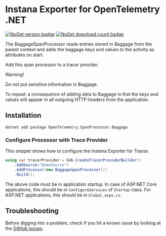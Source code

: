 # Instana Exporter for OpenTelemetry .NET

[![NuGet version badge](https://img.shields.io/nuget/v/OpenTelemetry.SpanProcessor.Baggage)](https://www.nuget.org/packages/OpenTelemetry.SpanProcessor.Baggage)
[![NuGet download count badge](https://img.shields.io/nuget/dt/OpenTelemetry.SpanProcessor.Baggage)](https://www.nuget.org/packages/OpenTelemetry.SpanProcessor.Baggage)

The BaggageSpanProcessor reads entries stored in Baggage from the parent context
and adds the baggage keys and values to the activity as attributes on start.

Add this span processor to a tracer provider.

Warning!

Do not put sensitive information in Baggage.

To repeat: a consequence of adding data to Baggage is that the keys and values
will appear in all outgoing HTTP headers from the application.

## Installation

```shell
dotnet add package OpenTelemetry.SpanProcessor.Baggage
```

### Configure Processor with Trace Provider

This snippet shows how to configure the Instana Exporter for Traces

```csharp
using var tracerProvider = Sdk.CreateTracerProviderBuilder()
    .AddSource("DemoSource")
    .AddProcessor(new BaggageSpanProcessor())
    .Build();
```

The above code must be in application startup. In case of ASP.NET Core
applications, this should be in `ConfigureServices` of `Startup` class.
For ASP.NET applications, this should be in `Global.aspx.cs`.

## Troubleshooting

Before digging into a problem, check if you hit a known issue by looking at the
[GitHub issues](https://github.com/open-telemetry/opentelemetry-dotnet-contrib/issues).
